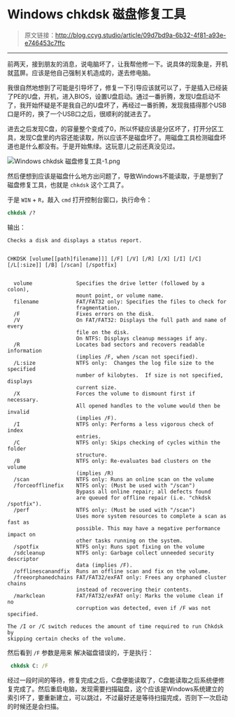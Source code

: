 # Windows chkdsk 磁盘修复工具

[annotation]: <id> (09d7bd9a-6b32-4f81-a93e-e746453c7ffc)
[annotation]: <status> (public)
[annotation]: <create_time> (2019-04-30 18:26:07)
[annotation]: <category> (计算机技术)
[annotation]: <tags> (Windows)
[annotation]: <comments> (true)

> 原文链接：<http://blog.ccyg.studio/article/09d7bd9a-6b32-4f81-a93e-e746453c7ffc>

---

前两天，接到朋友的消息，说电脑坏了，让我帮他修一下。说具体的现象是，开机就蓝屏。应该是他自己强制关机造成的，遂去修电脑。

我很自然地想到了可能是引导坏了，修复一下引导应该就可以了，于是插入已经装了PE的U盘，开机，进入BIOS，设置U盘启动。通过一番折腾，发现U盘启动不了，我开始怀疑是不是我自己的U盘坏了，再经过一番折腾，发现我插得那个USB口是坏的，换了一个USB口之后，很顺利的就进去了。

进去之后发现C盘，的容量整个变成了0，所以怀疑应该是分区坏了，打开分区工具，发现C盘里的内容还能读取，所以应该不是磁盘坏了。用磁盘工具检测磁盘坏道也是什么都没有。于是开始焦绿。这玩意儿之前还真没见过。

![Windows chkdsk 磁盘修复工具-1.png](http://pqs8hg59d.bkt.clouddn.com/Windows%20chkdsk%20%E7%A3%81%E7%9B%98%E4%BF%AE%E5%A4%8D%E5%B7%A5%E5%85%B7-1.png)

然后便想到应该是磁盘什么地方出问题了，导致Windows不能读取，于是想到了磁盘修复工具，也就是 `chkdsk` 这个工具了。

于是 `WIN` + `R`，敲入 `cmd` 打开控制台窗口，执行命令：

```cmd
chkdsk /?
```

输出：

```text
Checks a disk and displays a status report.


CHKDSK [volume[[path]filename]]] [/F] [/V] [/R] [/X] [/I] [/C] [/L[:size]] [/B] [/scan] [/spotfix]


  volume              Specifies the drive letter (followed by a colon),
                      mount point, or volume name.
  filename            FAT/FAT32 only: Specifies the files to check for
                      fragmentation.
  /F                  Fixes errors on the disk.
  /V                  On FAT/FAT32: Displays the full path and name of every
                      file on the disk.
                      On NTFS: Displays cleanup messages if any.
  /R                  Locates bad sectors and recovers readable information
                      (implies /F, when /scan not specified).
  /L:size             NTFS only:  Changes the log file size to the specified
                      number of kilobytes.  If size is not specified, displays
                      current size.
  /X                  Forces the volume to dismount first if necessary.
                      All opened handles to the volume would then be invalid
                      (implies /F).
  /I                  NTFS only: Performs a less vigorous check of index
                      entries.
  /C                  NTFS only: Skips checking of cycles within the folder
                      structure.
  /B                  NTFS only: Re-evaluates bad clusters on the volume
                      (implies /R)
  /scan               NTFS only: Runs an online scan on the volume
  /forceofflinefix    NTFS only: (Must be used with "/scan")
                      Bypass all online repair; all defects found
                      are queued for offline repair (i.e. "chkdsk /spotfix").
  /perf               NTFS only: (Must be used with "/scan")
                      Uses more system resources to complete a scan as fast as
                      possible. This may have a negative performance impact on
                      other tasks running on the system.
  /spotfix            NTFS only: Runs spot fixing on the volume
  /sdcleanup          NTFS only: Garbage collect unneeded security descriptor
                      data (implies /F).
  /offlinescanandfix  Runs an offline scan and fix on the volume.
  /freeorphanedchains FAT/FAT32/exFAT only: Frees any orphaned cluster chains
                      instead of recovering their contents.
  /markclean          FAT/FAT32/exFAT only: Marks the volume clean if no
                      corruption was detected, even if /F was not specified.

The /I or /C switch reduces the amount of time required to run Chkdsk by
skipping certain checks of the volume.
```

然后看到 `/F` 参数是用来 解决磁盘错误的，于是执行：

```cmd
 chkdsk C: /F
```

经过一段时间的等待，修复完成之后，C盘便能读取了，C盘能读取之后系统便修复完成了。然后重启电脑，发现需要扫描磁盘，这个应该是Windows系统建立的索引坏了，要重新建立，可以跳过，不过最好还是等待扫描完成，否则下一次启动的时候还是会扫描。

